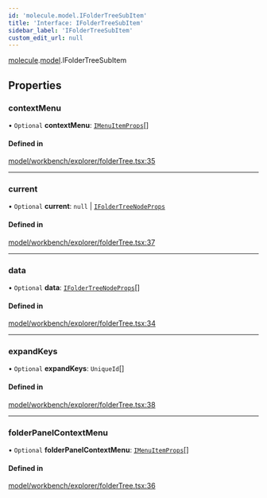 ```yaml
---
id: 'molecule.model.IFolderTreeSubItem'
title: 'Interface: IFolderTreeSubItem'
sidebar_label: 'IFolderTreeSubItem'
custom_edit_url: null
---
```


[molecule](../namespaces/molecule).[model](../namespaces/molecule.model).IFolderTreeSubItem

## Properties

### contextMenu

• `Optional` **contextMenu**: [`IMenuItemProps`](molecule.component.IMenuItemProps)[]

#### Defined in

[model/workbench/explorer/folderTree.tsx:35](https://github.com/DTStack/molecule/blob/3e6bc450/src/model/workbench/explorer/folderTree.tsx#L35)

---

### current

• `Optional` **current**: `null` \| [`IFolderTreeNodeProps`](molecule.model.IFolderTreeNodeProps)

#### Defined in

[model/workbench/explorer/folderTree.tsx:37](https://github.com/DTStack/molecule/blob/3e6bc450/src/model/workbench/explorer/folderTree.tsx#L37)

---

### data

• `Optional` **data**: [`IFolderTreeNodeProps`](molecule.model.IFolderTreeNodeProps)[]

#### Defined in

[model/workbench/explorer/folderTree.tsx:34](https://github.com/DTStack/molecule/blob/3e6bc450/src/model/workbench/explorer/folderTree.tsx#L34)

---

### expandKeys

• `Optional` **expandKeys**: `UniqueId`[]

#### Defined in

[model/workbench/explorer/folderTree.tsx:38](https://github.com/DTStack/molecule/blob/3e6bc450/src/model/workbench/explorer/folderTree.tsx#L38)

---

### folderPanelContextMenu

• `Optional` **folderPanelContextMenu**: [`IMenuItemProps`](molecule.component.IMenuItemProps)[]

#### Defined in

[model/workbench/explorer/folderTree.tsx:36](https://github.com/DTStack/molecule/blob/3e6bc450/src/model/workbench/explorer/folderTree.tsx#L36)
